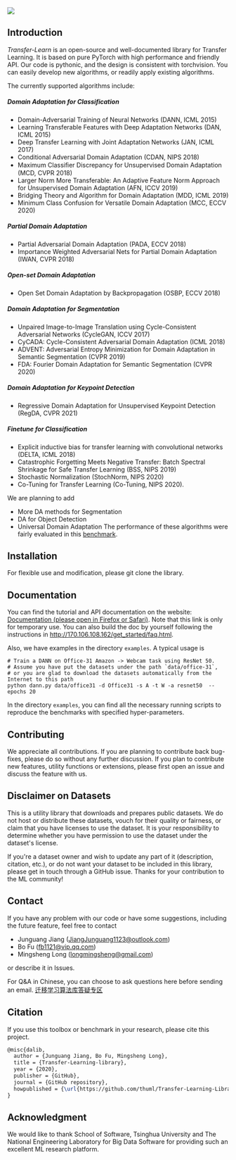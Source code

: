 <img src="https://github.com/thuml/Transfer-Learning-Library/blob/dev/TransLearn.png"/>

## Introduction
*Transfer-Learn* is an open-source and well-documented library for Transfer Learning. It is based on pure PyTorch with high performance and friendly API. Our code is pythonic, and the design is consistent with torchvision. You can easily develop new algorithms, or readily apply existing algorithms.

The currently supported algorithms include:

##### Domain Adaptation for Classification
- Domain-Adversarial Training of Neural Networks (DANN, ICML 2015)
- Learning Transferable Features with Deep Adaptation Networks (DAN, ICML 2015)
- Deep Transfer Learning with Joint Adaptation Networks (JAN, ICML 2017)
- Conditional Adversarial Domain Adaptation (CDAN, NIPS 2018)
- Maximum Classiﬁer Discrepancy for Unsupervised Domain Adaptation (MCD, CVPR 2018)
- Larger Norm More Transferable: An Adaptive Feature Norm Approach for
Unsupervised Domain Adaptation (AFN, ICCV 2019)
- Bridging Theory and Algorithm for Domain Adaptation (MDD, ICML 2019)
- Minimum Class Confusion for Versatile Domain Adaptation (MCC, ECCV 2020)

##### Partial Domain Adaptation
- Partial Adversarial Domain Adaptation (PADA, ECCV 2018)
- Importance Weighted Adversarial Nets for Partial Domain Adaptation (IWAN, CVPR 2018)

##### Open-set Domain Adaptation
- Open Set Domain Adaptation by Backpropagation (OSBP, ECCV 2018)

##### Domain Adaptation for Segmentation
- Unpaired Image-to-Image Translation using Cycle-Consistent Adversarial Networks (CycleGAN, ICCV 2017)
- CyCADA: Cycle-Consistent Adversarial Domain Adaptation (ICML 2018)
- ADVENT: Adversarial Entropy Minimization for Domain Adaptation in Semantic Segmentation (CVPR 2019)
- FDA: Fourier Domain Adaptation for Semantic Segmentation (CVPR 2020)

##### Domain Adaptation for Keypoint Detection
- Regressive Domain Adaptation for Unsupervised Keypoint Detection (RegDA, CVPR 2021)

##### Finetune for Classification
- Explicit inductive bias for transfer learning with convolutional networks (DELTA, ICML 2018)
- Catastrophic Forgetting Meets Negative Transfer: Batch Spectral Shrinkage for Safe Transfer Learning (BSS, NIPS 2019)
- Stochastic Normalization (StochNorm, NIPS 2020)
- Co-Tuning for Transfer Learning (Co-Tuning, NIPS 2020).

We are planning to add
- More DA methods for Segmentation
- DA for Object Detection
- Universal Domain Adaptation
The performance of these algorithms were fairly evaluated in this [benchmark](http://170.106.108.162/index.html).

## Installation

For flexible use and modification, please git clone the library.

## Documentation
You can find the tutorial and API documentation on the website: [Documentation (please open in Firefox or Safari)](http://170.106.108.162/index.html). Note that this link is only for temporary use. You can also build the doc by yourself following the instructions in http://170.106.108.162/get_started/faq.html.

Also, we have examples in the directory `examples`. A typical usage is 
```shell script
# Train a DANN on Office-31 Amazon -> Webcam task using ResNet 50.
# Assume you have put the datasets under the path `data/office-31`, 
# or you are glad to download the datasets automatically from the Internet to this path
python dann.py data/office31 -d Office31 -s A -t W -a resnet50  --epochs 20
```

In the directory `examples`, you can find all the necessary running scripts to reproduce the benchmarks with specified hyper-parameters.

## Contributing
We appreciate all contributions. If you are planning to contribute back bug-fixes, please do so without any further discussion. If you plan to contribute new features, utility functions or extensions, please first open an issue and discuss the feature with us. 

## Disclaimer on Datasets

This is a utility library that downloads and prepares public datasets. We do not host or distribute these datasets, vouch for their quality or fairness, or claim that you have licenses to use the dataset. It is your responsibility to determine whether you have permission to use the dataset under the dataset's license.

If you're a dataset owner and wish to update any part of it (description, citation, etc.), or do not want your dataset to be included in this library, please get in touch through a GitHub issue. Thanks for your contribution to the ML community!


## Contact
If you have any problem with our code or have some suggestions, including the future feature, feel free to contact 
- Junguang Jiang (JiangJunguang1123@outlook.com)
- Bo Fu (fb1121@vip.qq.com)
- Mingsheng Long (longmingsheng@gmail.com)

or describe it in Issues.

For Q&A in Chinese, you can choose to ask questions here before sending an email. [迁移学习算法库答疑专区](https://zhuanlan.zhihu.com/p/248104070)

## Citation

If you use this toolbox or benchmark in your research, please cite this project. 

```latex
@misc{dalib,
  author = {Junguang Jiang, Bo Fu, Mingsheng Long},
  title = {Transfer-Learning-library},
  year = {2020},
  publisher = {GitHub},
  journal = {GitHub repository},
  howpublished = {\url{https://github.com/thuml/Transfer-Learning-Library}},
}
```

## Acknowledgment

We would like to thank School of Software, Tsinghua University and The National Engineering Laboratory for Big Data Software for providing such an excellent ML research platform.

